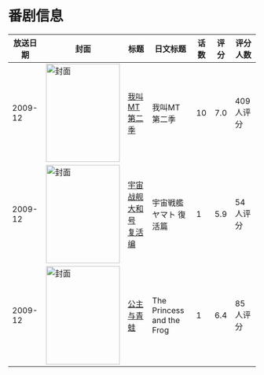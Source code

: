 # 番剧信息

|放送日期|封面|标题|日文标题|话数|评分|评分人数|
|---|---|---|---|---|---|---|
|2009-12|<img src="//lain.bgm.tv/pic/cover/c/a2/92/3826_8CIs9.jpg" alt="封面" style="width:150px;height:200px;object-fit:cover;">|[我叫MT 第二季](https://bangumi.tv/subject/3826)|我叫MT 第二季|10|7.0|409人评分|
|2009-12|<img src="//lain.bgm.tv/pic/cover/c/cb/95/3483_uOq44.jpg" alt="封面" style="width:150px;height:200px;object-fit:cover;">|[宇宙战舰大和号 复活编](https://bangumi.tv/subject/3483)|宇宙戦艦ヤマト 復活篇|1|5.9|54人评分|
|2009-12|<img src="//lain.bgm.tv/pic/cover/c/6a/54/60429_W9XIN.jpg" alt="封面" style="width:150px;height:200px;object-fit:cover;">|[公主与青蛙](https://bangumi.tv/subject/60429)|The Princess and the Frog|1|6.4|85人评分|
